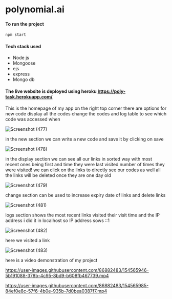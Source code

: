 # polynomial.ai

####  To run the project
```bash
npm start
```
#### Tech stack used
- Node js
- Mongoose
- ejs
- express
- Mongo db

#### The live website is deployed using heroku  https://poly-task.herokuapp.com/

This is the homepage of my app on the right top corner there are options for new code display all the codes change the codes and log table to see which code was accessed when

![Screenshot (477)](https://user-images.githubusercontent.com/86882483/154550295-440307cf-4e1a-4036-8284-7c21cf81b44a.png)

in the new section we can write a new code and save it by clicking on save


![Screenshot (478)](https://user-images.githubusercontent.com/86882483/154550958-bab4d871-44b7-4576-ae35-2293a1e3347d.png)

in the display section we can see all our links in sorted way with most recent ones being first and time they were last visited number of times they were visited! we can click on the links to directly see our codes as well all the links will be deleted once they are one day old

![Screenshot (479)](https://user-images.githubusercontent.com/86882483/154552145-e0c7a308-77cf-4f5c-9a16-15cb2083c3b8.png)

change section can be used to increase expiry date of links and delete links 

![Screenshot (481)](https://user-images.githubusercontent.com/86882483/154551597-b521f4ae-acbc-4aae-99bf-7e092abad58a.png)

logs section shows the most recent links visited their visit time and the IP address i did it in localhost so IP address sows ::1

![Screenshot (482)](https://user-images.githubusercontent.com/86882483/154551848-d7dc5ad1-183f-466c-aacf-d76d3c8f6e8b.png)

here we visited a link 

![Screenshot (483)](https://user-images.githubusercontent.com/86882483/154552017-93b6953d-bbbd-406a-800e-92d76775b0bc.png)

here is a video demonstration of my project



https://user-images.githubusercontent.com/86882483/154565946-5b191088-378b-4c95-8bd9-b608fb467739.mp4



https://user-images.githubusercontent.com/86882483/154565985-84ef0e8c-57f6-4b0e-935b-7d0bea0387f7.mp4




